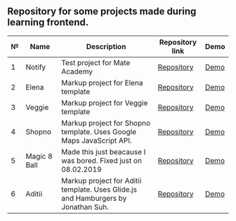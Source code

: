 Repository for some projects made during learning frontend.
---
№   | Name | Description | Repository link | Demo
--- | ---  |      ---    |        ---      | ---
1   |Notify|Test project for Mate Academy|[Repository](/notify)|[Demo](https://vladbu.github.io/m8hub/notify/)
2   |Elena|Markup project for Elena template|[Repository](/elena)|[Demo](https://vladbu.github.io/m8hub/elena)
3   |Veggie|Markup project for Veggie template|[Repository](/veggie)|[Demo](https://vladbu.github.io/m8hub/veggie)
4   |Shopno|Markup project for Shopno template. Uses Google Maps JavaScript API.|[Repository](/shopno)|[Demo](https://vladbu.github.io/m8hub/shopno)
5   |Magic 8 Ball|Made this just beacause I was bored. Fixed just on 08.02.2019|[Repository](/Magic%208%20ball)|[Demo](https://vladbu.github.io/m8hub/Magic%208%20ball)
6   |Aditii|Markup project for Aditii template. Uses Glide.js and Hamburgers by Jonathan Suh.|[Repository](/aditii)|[Demo](https://vladbu.github.io/m8hub/aditii)
